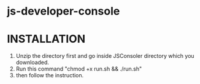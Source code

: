# js-developer-console

# INSTALLATION

1.  Unzip the directory first and go inside JSConsoler directory which you downloaded.
2.  Run this command "chmod +x run.sh && ./run.sh"
3.  then follow the instruction.
